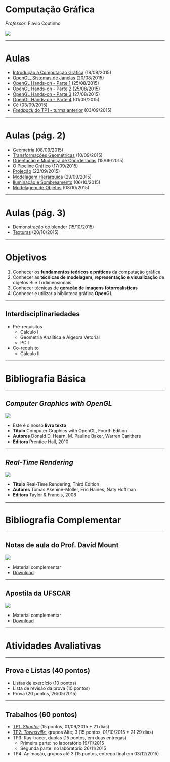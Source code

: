 <!--
  bespokeEvent: bullets.disable
-->

# Computação Gráfica

*Professor:* Flávio Coutinho

<img class="portrait" src="images/flavio-avatar.jpg">

---
# Aulas

- [Introdução à Computação Gráfica](classes/intro/) (18/08/2015)
- [OpenGL, Sistemas de Janelas](classes/opengl/) (20/08/2015)
- [OpenGL Hands-on - Parte 1](classes/opengl-handson/) (25/08/2015)
- [OpenGL Hands-on - Parte 2](classes/opengl-handson2/) (25/08/2015)
- [OpenGL Hands-on - Parte 3](classes/opengl-handson3/) (27/08/2015)
- [OpenGL Hands-on - Parte 4](classes/opengl-handson4/) (01/09/2015)
- [Cê](classes/c) (03/09/2015)
- [_Feedback_ do TP1 - turma anterior](classes/breakout-feedback) (03/09/2015)

---
  # Aulas (pág. 2)

- [Geometria](classes/geometry) (08/09/2015)
- [Transformações Geométricas](classes/transforms) (10/09/2015)
- [Orientação e Mudança de Coordenadas](classes/baseorientation) (15/09/2015)
- [O Pipeline Gráfico](classes/pipeline) (17/09/2015)
- [Projeção](classes/projection) (22/09/2015)
- [Modelagem Hierárquica](classes/hierarchical) (29/09/2015)
- [Iluminação e Sombreamento](classes/lighting) (06/10/2015)
- [Modelagem de Objetos](classes/modeling) (08/10/2015)

---
  # Aulas (pág. 3)

  - Demonstração do blender (15/10/2015)
  - [Texturas](classes/textures) (20/10/2015)

<!--
  - [_Feedback_ do TP1](classes/breakout-feedback) (14/05/2015)
  - [Animações](attachments/AnimacaoFlavioCoutinho.pptx) (02/06/2015)
  - [Efeitos Visuais](classes/visual-effects) (11/06/2015)
  - [Ray tracing 1](classes/raytracing) (16/06/2015)
  - [Ray tracing 2](classes/raytracing2) (23/06/2015)
  - [Pipeline Programável](classes/programmable-pipeline) (02/07/2015)
-->

---
# Objetivos

1. Conhecer os **fundamentos teóricos e práticos** da computação gráfica.
1. Conhecer as **técnicas de modelagem, representação e visualização** de objetos Bi
e Tridimensionais.
1. Conhecer técnicas de **geração de imagens fotorrealísticas**
1. Conhecer e utilizar a biblioteca gráfica **OpenGL**

---
## Interdisciplinariedades

- Pré-requisitos
  - Cálculo I
  - Geometria Analítica e Álgebra Vetorial
  - PC I
- Co-requisito
  - Cálculo II

---
# Bibliografia Básica

---
## _Computer Graphics with OpenGL_

<div class="book-cover-container">
  <img class="book-cover" src="images/book-cg-with-opengl.jpg">
  <div class="book-left"></div>
</div>

- Este é o nosso **livro texto**
- **Título**	Computer Graphics with OpenGL, Fourth Edition
- **Autores**	Donald D. Hearn, M. Pauline Baker, Warren Carithers
- **Editora**	Prentice Hall, 2010

---
## _Real-Time Rendering_

<div class="book-cover-container">
  <img class="book-cover" src="images/book-rtr3.jpg">
  <div class="book-left"></div>
</div>

- **Título**	Real-Time Rendering, Third Edition
- **Autores**	Tomas Akenine-Möller, Eric Haines, Naty Hoffman
- **Editora**	Taylor &amp; Francis, 2008

---
# Bibliografia Complementar

---
## Notas de aula do Prof. David Mount

<div class="book-cover-container">
  <img class="book-cover" src="images/book-lecture-notes.png">
  <div class="book-left book-light"></div>
</div>

- Material complementar
- [Download](attachments/DavidMountsLectureNotes.pdf)

---
## Apostila da UFSCAR

<div class="book-cover-container">
  <img class="book-cover" src="images/book-apostila-ufscar.png">
  <div class="book-left book-light"></div>
</div>

- Material complementar
- [Download](https://drive.google.com/file/d/0B6-KCjtlxaKIY21UOWxBTEp4VTA/edit?usp=sharing)

---
# Atividades Avaliativas

---
## Prova e Listas (40 pontos)

- Listas de exercício (10 pontos)
- Lista de revisão da prova (10 pontos)
- Prova (20 pontos, 26/05/2015)

---
## Trabalhos (60 pontos)

- [TP1: _Shooter_][tp1] (15 pontos, 01/09/2015 + 21 dias)
- [TP2: _Townsville_][tp2], grupos &lte; 3 (15 pontos, 01/10/2015 + ~~21~~ 29 dias)
- TP3: Ray-tracer, duplas (15 pontos, em duas entregas)
  - Primeira parte: no laboratório 19/11/2015
  - Segunda parte: no laboratório 26/11/2015
- TP4: Animação, grupos até 3 (15 pontos, entrega final em 03/12/2015)

[tp1]: https://github.com/fegemo/cefet-cg/tree/master/assignments/tp1-shooter/README.md#trabalho-prático-1---shooting-game
[tp2]: https://github.com/fegemo/cefet-cg/tree/master/assignments/tp2-townsville/README.md
[tp3]: https://github.com/fegemo/cefet-cg/tree/master/assignments/tp3
[tp4]: https://github.com/fegemo/cefet-cg/blob/master/assignments/tp4
